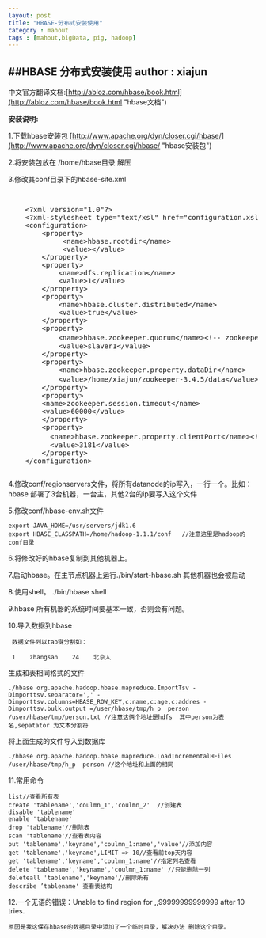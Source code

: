 ```yaml
---
layout: post
title: "HBASE-分布式安装使用"
category : mahout
tags : [mahout,bigData, pig, hadoop]
---
```

##HBASE 分布式安装使用
**author : xiajun**
-
中文官方翻译文档:[http://abloz.com/hbase/book.html](http://abloz.com/hbase/book.html "hbase文档")

**安装说明:**

1.下载hbase安装包 [http://www.apache.org/dyn/closer.cgi/hbase/](http://www.apache.org/dyn/closer.cgi/hbase/ "hbase安装包")

2.将安装包放在 /home/hbase目录 解压

3.修改其conf目录下的hbase-site.xml
<pre><xmp>
	<?xml version="1.0"?>        
	<?xml-stylesheet type="text/xsl" href="configuration.xsl"?>        
	<configuration>        
	    <property>        
	         <name>hbase.rootdir</name>        
	         <value></value>        
	    </property>        
	    <property>        
	        <name>dfs.replication</name>        
	        <value>1</value>        
	    </property>        
	    <property>        
	        <name>hbase.cluster.distributed</name>        
	        <value>true</value>        
		</property>        
	    <property>        
	        <name>hbase.zookeeper.quorum</name><!-- zookeeper 服务ip 多个以 ,号分开 -->
	        <value>slaver1</value>        
	    </property>        
	    <property>        
	        <name>hbase.zookeeper.property.dataDir</name>        
	        <value>/home/xiajun/zookeeper-3.4.5/data</value><!--  zookeeper 存放文件的目录 可以在zookeeper安装目录下conf/zoo.cfg配置-->
	    </property>        
	    <property>        
	    <name>zookeeper.session.timeout</name>        
	    <value>60000</value>        
	    </property>        
	    <property>        
	      <name>hbase.zookeeper.property.clientPort</name><!-- 连接zookeeper的端口-->
	      <value>3181</value>        
	    </property>        
	</configuration>
</xmp></pre>
4.修改conf/regionservers文件，将所有datanode的ip写入，一行一个。比如：hbase 部署了3台机器，一台主，其他2台的ip要写入这个文件

5.修改conf/hbase-env.sh文件 

	export JAVA_HOME=/usr/servers/jdk1.6
	export HBASE_CLASSPATH=/home/hadoop-1.1.1/conf   //注意这里是hadoop的conf目录

6.将修改好的hbase复制到其他机器上。

7.启动hbase。在主节点机器上运行./bin/start-hbase.sh 其他机器也会被启动

8.使用shell。 ./bin/hbase shell

9.hbase 所有机器的系统时间要基本一致，否则会有问题。

10.导入数据到hbase

     数据文件列以tab键分割如：

     1    zhangsan    24    北京人
生成和表相同格式的文件

	./hbase org.apache.hadoop.hbase.mapreduce.ImportTsv -Dimporttsv.separator=',' -Dimporttsv.columns=HBASE_ROW_KEY,c:name,c:age,c:addres -Dimporttsv.bulk.output =/user/hbase/tmp/h_p  person /user/hbase/tmp/person.txt //注意这俩个地址是hdfs  其中person为表名,sepatator 为文本分割符
将上面生成的文件导入到数据库

	./hbase org.apache.hadoop.hbase.mapreduce.LoadIncrementalHFiles /user/hbase/tmp/h_p  person //这个地址和上面的相同
11.常用命令

	list//查看所有表
    create 'tablename','coulmn_1','coulmn_2'  //创建表
    disable 'tablename'
    enable 'tablename'
    drop 'tablename'//删除表
    scan 'tablename'//查看表内容
    put 'tablename','keyname','coulmn_1:name','value'//添加内容
    get 'tablename','keyname',LIMIT => 10//查看前top天内容
    get 'tablename','keyname','coulmn_1:name'//指定列名查看
    delete 'tablename','keyname','coulmn_1:name' //只能删除一列
    deleteall 'tablename','keyname'//删除所有
    describe ’tablename' 查看表结构
12.一个无语的错误：Unable to find region for ,,99999999999999 after 10 tries.

    原因是我这保存hbase的数据目录中添加了一个临时目录，解决办法 删除这个目录。